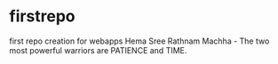# firstrepo
first repo creation for webapps
Hema Sree Rathnam Machha - The two most powerful warriors are PATIENCE and TIME.
